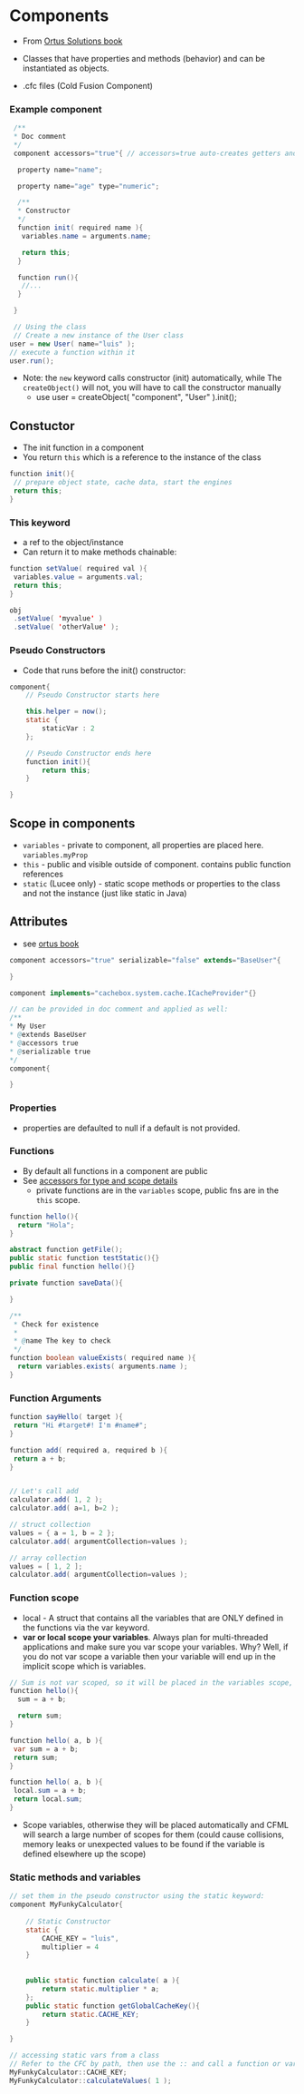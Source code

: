 # Components

- From [Ortus Solutions book](https://modern-cfml.ortusbooks.com/cfml-language/components)

- Classes that have properties and methods (behavior) and can be instantiated as objects.
- .cfc files (Cold Fusion Component)

### Example component

```java
 /**
 * Doc comment
 */
 component accessors="true"{ // accessors=true auto-creates getters and setters

  property name="name";

  property name="age" type="numeric";

  /**
  * Constructor
  */
  function init( required name ){
   variables.name = arguments.name;

   return this;
  }

  function run(){
   //...
  }

 }

 // Using the class
 // Create a new instance of the User class
user = new User( name="luis" );
// execute a function within it
user.run();
```

- Note: the `new` keyword calls constructor (init) automatically, while The `createObject()` will not, you will have to call the constructor manually
  - use user = createObject( "component", "User" ).init();

## Constuctor

- The init function in a component
- You return `this` which is a reference to the instance of the class

```java
function init(){
 // prepare object state, cache data, start the engines
 return this;
}
```

### This keyword

- a ref to the object/instance
- Can return it to make methods chainable:

```java
function setValue( required val ){
 variables.value = arguments.val;
 return this;
}

obj
 .setValue( 'myvalue' )
 .setValue( 'otherValue' );
```

### Pseudo Constructors

- Code that runs before the init() constructor:

```java
component{
    // Pseudo Constructor starts here

    this.helper = now();
    static {
        staticVar : 2
    };

    // Pseudo Constructor ends here
    function init(){
        return this;
    }

}
```

## Scope in components

- `variables` - private to component, all properties are placed here. `variables.myProp`
- `this` - public and visible outside of component. contains public function references
- `static` (Lucee only) - static scope methods or properties to the class and not the instance (just like static in Java)

## Attributes

- see [ortus book](https://modern-cfml.ortusbooks.com/cfml-language/components#component-attributes)

```java
component accessors="true" serializable="false" extends="BaseUser"{

}

component implements="cachebox.system.cache.ICacheProvider"{}

// can be provided in doc comment and applied as well:
/**
* My User
* @extends BaseUser
* @accessors true
* @serializable true
*/
component{

}
```

### Properties

- properties are defaulted to null if a default is not provided.

### Functions

- By default all functions in a component are public
- See [accessors for type and scope details](https://modern-cfml.ortusbooks.com/cfml-language/components/functions#function-access-types-and-scopes)
  - private functions are in the `variables` scope, public fns are in the `this` scope.

```java
function hello(){
  return "Hola";
}

abstract function getFile();
public static function testStatic(){}
public final function hello(){}

private function saveData(){

}

/**
 * Check for existence
 *
 * @name The key to check
 */
function boolean valueExists( required name ){
  return variables.exists( arguments.name );
}
```

### Function Arguments
```java
function sayHello( target ){
 return "Hi #target#! I'm #name#";
}

function add( required a, required b ){
 return a + b;
}


// Let's call add
calculator.add( 1, 2 );
calculator.add( a=1, b=2 );

// struct collection
values = { a = 1, b = 2 };
calculator.add( argumentCollection=values );

// array collection
values = [ 1, 2 ];
calculator.add( argumentCollection=values );
```

### Function scope
- local - A struct that contains all the variables that are ONLY defined in the functions via the var keyword.
- **var or local scope your variables**. Always plan for multi-threaded applications and make sure you var scope your variables. Why? Well, if you do not var scope a variable then your variable will end up in the implicit scope which is variables.
```java
// Sum is not var scoped, so it will be placed in the variables scope, memory leak anyone?
function hello(){
  sum = a + b;

  return sum;
}

function hello( a, b ){
 var sum = a + b;
 return sum;
}

function hello( a, b ){
 local.sum = a + b;
 return local.sum;
}
```
- Scope variables, otherwise they will be placed automatically and CFML will search a large number of scopes for them (could cause collisions, memory leaks or unexpected values to be found if the variable is defined elsewhere up the scope)

### Static methods and variables
```java
// set them in the pseudo constructor using the static keyword:
component MyFunkyCalculator{
    
    // Static Constructor
    static {
        CACHE_KEY = "luis",
        multiplier = 4
    }
    
    
    public static function calculate( a ){
        return static.multiplier * a;
    };
    public static function getGlobalCacheKey(){
        return static.CACHE_KEY;
    }

}

// accessing static vars from a class
// Refer to the CFC by path, then use the :: and call a function or variable
MyFunkyCalculator::CACHE_KEY;
MyFunkyCalculator::calculateValues( 1 );
```